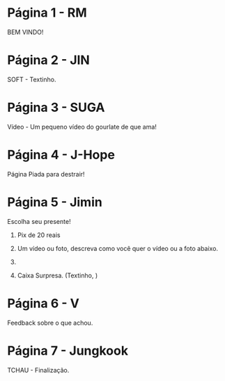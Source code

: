 # Página 1 - RM

BEM VINDO!

# Página 2 - JIN

SOFT - Textinho.

# Página 3 - SUGA

Vídeo - Um pequeno vídeo do gourlate de que ama!

# Página 4 - J-Hope

Página Piada para destrair!

# Página 5 - Jimin

Escolha seu presente!


1) Pix de 20 reais

2) Um vídeo ou foto, descreva como você quer o vídeo ou a foto abaixo.

3) 

4) Caixa Surpresa. (Textinho, )

# Página 6 - V

Feedback sobre o que achou.

# Página 7 - Jungkook

TCHAU - Finalização.